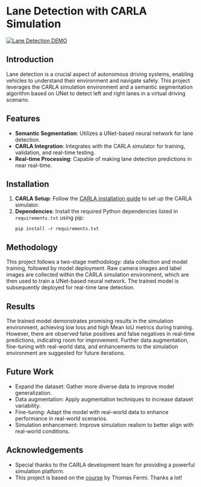 # Lane Detection with CARLA Simulation

[![Lane Detection DEMO](https://img.youtube.com/vi/YOUTUBE_VIDEO_ID_HERE/0.jpg)](https://www.youtube.com/watch?v=Ye1y3uwR9ko)


## Introduction

Lane detection is a crucial aspect of autonomous driving systems, enabling vehicles to understand their environment and navigate safely. This project leverages the CARLA simulation environment and a semantic segmentation algorithm based on UNet to detect left and right lanes in a virtual driving scenario.

## Features

- **Semantic Segmentation**: Utilizes a UNet-based neural network for lane detection.
- **CARLA Integration**: Integrates with the CARLA simulator for training, validation, and real-time testing.
- **Real-time Processing**: Capable of making lane detection predictions in near real-time.

## Installation

1. **CARLA Setup**: Follow the [CARLA installation guide](https://carla.readthedocs.io/en/latest/start_quickstart/) to set up the CARLA simulator.
2. **Dependencies**: Install the required Python dependencies listed in `requirements.txt` using pip:
    ```
    pip install -r requirements.txt
    ```

## Methodology

This project follows a two-stage methodology: data collection and model training, followed by model deployment. Raw camera images and label images are collected within the CARLA simulation environment, which are then used to train a UNet-based neural network. The trained model is subsequently deployed for real-time lane detection.

## Results

The trained model demonstrates promising results in the simulation environment, achieving low loss and high Mean IoU metrics during training. However, there are observed false positives and false negatives in real-time predictions, indicating room for improvement. Further data augmentation, fine-tuning with real-world data, and enhancements to the simulation environment are suggested for future iterations.

## Future Work

- Expand the dataset: Gather more diverse data to improve model generalization.
- Data augmentation: Apply augmentation techniques to increase dataset variability.
- Fine-tuning: Adapt the model with real-world data to enhance performance in real-world scenarios.
- Simulation enhancement: Improve simulation realism to better align with real-world conditions.

## Acknowledgements

- Special thanks to the CARLA development team for providing a powerful simulation platform.
- This project is based on the [course](https://thomasfermi.github.io/Algorithms-for-Automated-Driving/LaneDetection/LaneDetectionOverview.html) by Thomas Fermi. Thanks a lot!